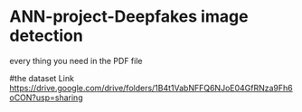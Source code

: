 # ANN-project-Deepfakes image detection
every thing you need in the PDF file 

#the dataset Link 
https://drive.google.com/drive/folders/1B4t1VabNFFQ6NJoE04GfRNza9Fh6oCON?usp=sharing 
